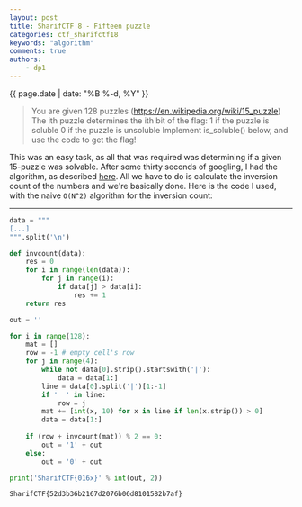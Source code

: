 ```yaml
---
layout: post
title: SharifCTF 8 - Fifteen puzzle
categories: ctf_sharifctf18
keywords: "algorithm"
comments: true
authors:
    - dp1
---
```

{{ page.date | date: "%B %-d, %Y" }}

> You are given 128 puzzles (https://en.wikipedia.org/wiki/15_puzzle)
> The ith puzzle determines the ith bit of the flag:
> 1 if the puzzle is soluble
> 0 if the puzzle is unsoluble
> Implement is_soluble() below, and use the code to get the flag!

This was an easy task, as all that was required was determining if a given 15-puzzle was solvable. After some thirty seconds of googling, I had the algorithm, as described [here](https://www.geeksforgeeks.org/check-instance-15-puzzle-solvable/). All we have to do is calculate the inversion count of the numbers and we're basically done.
Here is the code I used, with the naive `O(N^2)` algorithm for the inversion count:

---
```python
data = """
[...]
""".split('\n')

def invcount(data):
    res = 0
    for i in range(len(data)):
        for j in range(i):
            if data[j] > data[i]:
                res += 1
    return res

out = ''

for i in range(128):
    mat = []
    row = -1 # empty cell's row
    for j in range(4):
        while not data[0].strip().startswith('|'):
            data = data[1:]
        line = data[0].split('|')[1:-1]
        if '  ' in line:
            row = j
        mat += [int(x, 10) for x in line if len(x.strip()) > 0]
        data = data[1:]
    
    if (row + invcount(mat)) % 2 == 0:
        out = '1' + out
    else:
        out = '0' + out

print('SharifCTF{016x}' % int(out, 2))
```

```bash
SharifCTF{52d3b36b2167d2076b06d8101582b7af}
```
